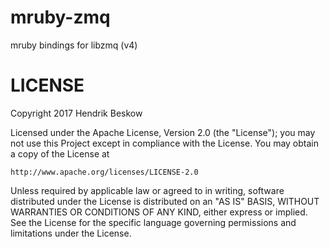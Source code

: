 # mruby-zmq
mruby bindings for libzmq (v4)

LICENSE
=======
Copyright 2017 Hendrik Beskow

Licensed under the Apache License, Version 2.0 (the "License");
you may not use this Project except in compliance with the License.
You may obtain a copy of the License at

    http://www.apache.org/licenses/LICENSE-2.0

Unless required by applicable law or agreed to in writing, software
distributed under the License is distributed on an "AS IS" BASIS,
WITHOUT WARRANTIES OR CONDITIONS OF ANY KIND, either express or implied.
See the License for the specific language governing permissions and
limitations under the License.
